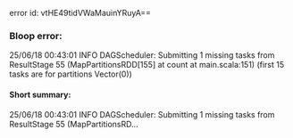 error id: vtHE49tidVWaMauinYRuyA==
### Bloop error:

25/06/18 00:43:01 INFO DAGScheduler: Submitting 1 missing tasks from ResultStage 55 (MapPartitionsRDD[155] at count at main.scala:151) (first 15 tasks are for partitions Vector(0))
#### Short summary: 

25/06/18 00:43:01 INFO DAGScheduler: Submitting 1 missing tasks from ResultStage 55 (MapPartitionsRD...